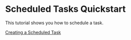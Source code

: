# Scheduled Tasks Quickstart

This tutorial shows you how to schedule a task.

[Creating a Scheduled Task](creating-a-scheduled-task.md)